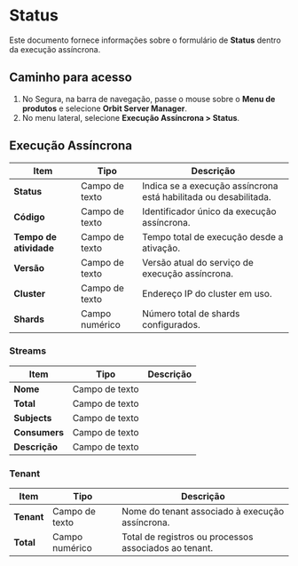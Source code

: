 # Status

Este documento fornece informações sobre o formulário de **Status** dentro da execução assíncrona.

## Caminho para acesso

1. No Segura, na barra de navegação, passe o mouse sobre o **Menu de produtos** e selecione **Orbit Server Manager**.  
2. No menu lateral, selecione **Execução Assíncrona \> Status**.

## Execução Assíncrona

| Item | Tipo | Descrição |
| ----- | ----- | ----- |
| **Status** | Campo de texto | Indica se a execução assíncrona está habilitada ou desabilitada. |
| **Código** | Campo de texto | Identificador único da execução assíncrona. |
| **Tempo de atividade** | Campo de texto | Tempo total de execução desde a ativação. |
| **Versão** | Campo de texto | Versão atual do serviço de execução assíncrona. |
| **Cluster** | Campo de texto | Endereço IP do cluster em uso. |
| **Shards** | Campo numérico | Número total de shards configurados. |

### Streams

| Item | Tipo | Descrição |
| ----- | ----- | ----- |
| **Nome** | Campo de texto |  |
| **Total** | Campo de texto |  |
| **Subjects** | Campo de texto |  |
| **Consumers** | Campo de texto |  |
| **Descrição** | Campo de texto |  |

### Tenant

| Item | Tipo | Descrição |
| ----- | ----- | ----- |
| **Tenant** | Campo de texto | Nome do tenant associado à execução assíncrona. |
| **Total** | Campo numérico | Total de registros ou processos associados ao tenant. |
